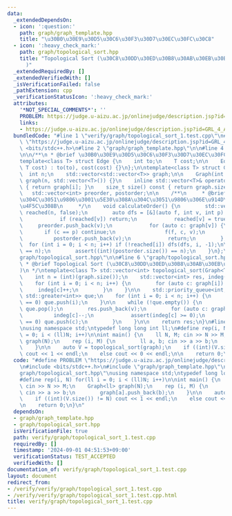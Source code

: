 ```yaml
---
data:
  _extendedDependsOn:
  - icon: ':question:'
    path: graph/graph_template.hpp
    title: "\u30B0\u30E9\u30D5\u30C6\u30F3\u30D7\u30EC\u30FC\u30C8"
  - icon: ':heavy_check_mark:'
    path: graph/topological_sort.hpp
    title: "Topological Sort (\u30C8\u30DD\u30ED\u30B8\u30AB\u30EB\u30BD\u30FC\u30C8\
      )"
  _extendedRequiredBy: []
  _extendedVerifiedWith: []
  _isVerificationFailed: false
  _pathExtension: cpp
  _verificationStatusIcon: ':heavy_check_mark:'
  attributes:
    '*NOT_SPECIAL_COMMENTS*': ''
    PROBLEM: https://judge.u-aizu.ac.jp/onlinejudge/description.jsp?id=GRL_4_A
    links:
    - https://judge.u-aizu.ac.jp/onlinejudge/description.jsp?id=GRL_4_A
  bundledCode: "#line 1 \"verify/graph/topological_sort_1.test.cpp\"\n#define PROBLEM\
    \ \"https://judge.u-aizu.ac.jp/onlinejudge/description.jsp?id=GRL_4_A\"\n#include\
    \ <bits/stdc++.h>\n#line 2 \"graph/graph_template.hpp\"\n\n#line 4 \"graph/graph_template.hpp\"\
    \n\n/**\n * @brief \u30B0\u30E9\u30D5\u30C6\u30F3\u30D7\u30EC\u30FC\u30C8\n */\n\
    template<class T> struct Edge {\n    int to;\n    T cost;\n\n    Edge(int to,\
    \ T cost) : to(to), cost(cost) {}\n};\n\ntemplate<class T> struct Graph {\n  \
    \  int n;\n    std::vector<std::vector<T>> graph;\n\n    Graph(int n) : n(n),\
    \ graph(n, std::vector<T>()) {}\n    inline std::vector<T>& operator[] (int i)\
    \ { return graph[i]; }\n    size_t size() const { return graph.size(); }\n\n \
    \   std::vector<int> preorder, postorder;\n\n    /**\n     * @brief \u884C\u304D\
    \u304C\u3051\u9806\u3001\u5E30\u308A\u304C\u3051\u9806\u306E\u914D\u5217\u3092\
    \u4F5C\u308B\n     */\n    void calculateOrder() {\n        std::vector<bool>\
    \ reached(n, false);\n        auto dfs = [&](auto f, int v, int p) -> void {\n\
    \            if (reached[v]) return;\n            reached[v] = true;\n       \
    \     preorder.push_back(v);\n            for (auto c: graph[v]) {\n         \
    \       if (c == p) continue;\n                f(f, c, v);\n            }\n  \
    \          postorder.push_back(v);\n            return;\n        };\n\n      \
    \  for (int i = 0; i < n; i++) if (!reached[i]) dfs(dfs, i, -1);\n\n        assert((int)(preorder.size())\
    \ == n);\n        assert((int)(postorder.size()) == n);\n    }\n};\n#line 2 \"\
    graph/topological_sort.hpp\"\n\n#line 6 \"graph/topological_sort.hpp\"\n\n/**\n\
    \ * @brief Topological Sort (\u30C8\u30DD\u30ED\u30B8\u30AB\u30EB\u30BD\u30FC\u30C8\
    )\n */\ntemplate<class T> std::vector<int> topological_sort(Graph<T> &graph) {\n\
    \    int n = (int)(graph.size());\n    std::vector<int> res, indeg(n, 0);\n\n\
    \    for (int i = 0; i < n; i++) {\n        for (auto c: graph[i]) {\n       \
    \     indeg[c]++;\n        }\n    }\n\n    std::priority_queue<int, std::vector<int>,\
    \ std::greater<int>> que;\n    for (int i = 0; i < n; i++) {\n        if (indeg[i]\
    \ == 0) que.push(i);\n    }\n\n    while (!que.empty()) {\n        auto v = que.top();\
    \ que.pop();\n        res.push_back(v);\n        for (auto c: graph[v]) {\n  \
    \          indeg[c]--;\n            assert(indeg[c] >= 0);\n            if (indeg[c]\
    \ == 0) que.push(c);\n        }\n    }\n\n    return res;\n}\n#line 5 \"verify/graph/topological_sort_1.test.cpp\"\
    \nusing namespace std;\ntypedef long long int ll;\n#define rep(i, N) for(ll i\
    \ = 0; i < (ll)N; i++)\n\nint main() {\n    ll N, M; cin >> N >> M;\n    Graph<ll>\
    \ graph(N);\n    rep (i, M) {\n        ll a, b; cin >> a >> b;\n        graph[a].push_back(b);\n\
    \    }\n\n    auto V = topological_sort(graph);\n    if ((int)(V.size()) != N)\
    \ cout << 1 << endl;\n    else cout << 0 << endl;\n\n    return 0;\n}\n"
  code: "#define PROBLEM \"https://judge.u-aizu.ac.jp/onlinejudge/description.jsp?id=GRL_4_A\"\
    \n#include <bits/stdc++.h>\n#include \"graph/graph_template.hpp\"\n#include \"\
    graph/topological_sort.hpp\"\nusing namespace std;\ntypedef long long int ll;\n\
    #define rep(i, N) for(ll i = 0; i < (ll)N; i++)\n\nint main() {\n    ll N, M;\
    \ cin >> N >> M;\n    Graph<ll> graph(N);\n    rep (i, M) {\n        ll a, b;\
    \ cin >> a >> b;\n        graph[a].push_back(b);\n    }\n\n    auto V = topological_sort(graph);\n\
    \    if ((int)(V.size()) != N) cout << 1 << endl;\n    else cout << 0 << endl;\n\
    \n    return 0;\n}\n"
  dependsOn:
  - graph/graph_template.hpp
  - graph/topological_sort.hpp
  isVerificationFile: true
  path: verify/graph/topological_sort_1.test.cpp
  requiredBy: []
  timestamp: '2024-09-01 04:51:53+09:00'
  verificationStatus: TEST_ACCEPTED
  verifiedWith: []
documentation_of: verify/graph/topological_sort_1.test.cpp
layout: document
redirect_from:
- /verify/verify/graph/topological_sort_1.test.cpp
- /verify/verify/graph/topological_sort_1.test.cpp.html
title: verify/graph/topological_sort_1.test.cpp
---
```

